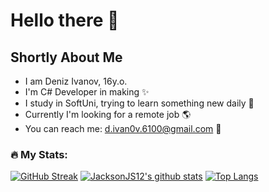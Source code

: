 # Hello there 👋
## Shortly About Me 
- I am Deniz Ivanov, 16y.o.
- I'm C# Developer in making ✨
- I study in SoftUni, trying to learn something new daily 🙏
- Currently I'm looking for a remote job 🌎
- You can reach me: d.ivan0v.6100@gmail.com 📝


### :fire: My Stats:
[![GitHub Streak](http://github-readme-streak-stats.herokuapp.com?user=JacksonJS12&theme=buefy-dark&date_format=M%20j%5B%2C%20Y%5D)](https://git.io/streak-stats)
[![JacksonJS12's github stats](https://github-readme-stats.vercel.app/api?username=JacksonJS12)](https://github.com/JacksonJS12/github-readme-stats)
[![Top Langs](https://github-readme-stats.vercel.app/api/top-langs/?username=JacksonJS12&layout=compact&theme=vision-friendly-dark)](https://github.com/anuraghazra/github-readme-stats)
